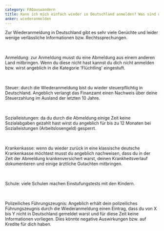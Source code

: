 ```yaml
---
category: FAQauswandern
title: Kann ich mich einfach wieder in Deutschland anmelden? Was sind die Nachteile der Abmeldung?
anker: wiederanmelden
---
```


Zur Wiederanmeldung in Deutschland gibt es sehr viele Gerüchte und leider wenige verlässliche Informationen bzw. Rechtssprechungen.

<br><br>
Anmeldung: zur Anmeldung musst du eine Abmeldung aus einem anderen Land mitbringen. Wenn du diese nicht hast kannst du dich nicht anmelden bzw. wirst angeblich in die Kategorie 'Flüchtling' eingestuft.

<br><br>
Steuer: durch die Wiederanmeldung bist du wieder steuerpflichtig in Deutschland. Angeblich verlangt das Finanzamt einen Nachweis über deine Steuerzahlung im Ausland der letzten 10 Jahre.

<br><br>
Sozialleistungen: da du durch die Abmeldung einige Zeit keine Sozialabgaben gezahlt hast wirst du angeblich für bis zu 12 Monaten bei Sozialleistungen (Arbeitslosengeld) gesperrt.

<br><br>
Krankenkasse: wenn du wieder zurück in eine klassische deutsche Krankenkasse möchtest musst du angeblich nachweisen, dass du in der Zeit der Abmeldung krankenversichert warst, deinen Krankheitsverlauf dokumentieren und einige ärztliche Gutachten mitbringen.

<br><br>
Schule: viele Schulen machen Einstufungstests mit den Kindern.

<br><br>
Polizeiliches Führungszeugnis: Angeblich erhält dein polizeiliches Führungszeugnis durch die Wiederanmeldung einen Eintrag, dass du von X bis Y nicht in Deutschland gemeldet warst und für diese Zeit keine Informationen vorliegen. Dies könnte negative Auswirkungen bzw. auf Kredite für dich haben.
